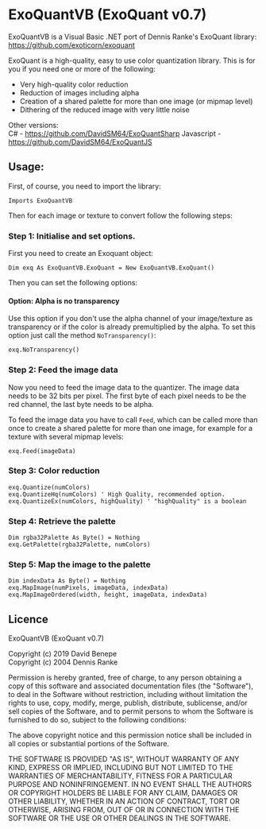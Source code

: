 # ExoQuantVB (ExoQuant v0.7)

ExoQuantVB is a Visual Basic .NET port of Dennis Ranke's ExoQuant library: https://github.com/exoticorn/exoquant

ExoQuant is a high-quality, easy to use color quantization library. This is for you if you need one or more of the following:

* Very high-quality color reduction
* Reduction of images including alpha
* Creation of a shared palette for more than one image (or mipmap level)
* Dithering of the reduced image with very little noise

Other versions:\
C# - https://github.com/DavidSM64/ExoQuantSharp
Javascript - https://github.com/DavidSM64/ExoQuantJS

## Usage:

First, of course, you need to import the library:

    Imports ExoQuantVB

Then for each image or texture to convert follow the following steps:

### Step 1: Initialise and set options.

First you need to create an Exoquant object:

    Dim exq As ExoQuantVB.ExoQuant = New ExoQuantVB.ExoQuant()

Then you can set the following options:

#### Option: Alpha is no transparency

Use this option if you don't use the alpha channel of your image/texture as transparency or if the color is already premultiplied by the alpha. To set this option just call the method `NoTransparency()`:

    exq.NoTransparency()

### Step 2: Feed the image data

Now you need to feed the image data to the quantizer. The image data needs to be 32 bits per pixel. The first byte of each pixel needs to be the red channel, the last byte needs to be alpha.

To feed the image data you have to call `Feed`, which can be called more than once to create a shared palette for more than one image, for example for a texture with several mipmap levels:

    exq.Feed(imageData)

### Step 3: Color reduction

    exq.Quantize(numColors)
    exq.QuantizeHq(numColors) ' High Quality, recommended option.
    exq.QuantizeEx(numColors, highQuality) ' "highQuality" is a boolean

### Step 4: Retrieve the palette

    Dim rgba32Palette As Byte() = Nothing
    exq.GetPalette(rgba32Palette, numColors)

### Step 5: Map the image to the palette

    Dim indexData As Byte() = Nothing
    exq.MapImage(numPixels, imageData, indexData)
    exq.MapImageOrdered(width, height, imageData, indexData)

## Licence

ExoQuantVB (ExoQuant v0.7)

Copyright (c) 2019 David Benepe\
Copyright (c) 2004 Dennis Ranke

Permission is hereby granted, free of charge, to any person obtaining a copy of
this software and associated documentation files (the "Software"), to deal in
the Software without restriction, including without limitation the rights to
use, copy, modify, merge, publish, distribute, sublicense, and/or sell copies
of the Software, and to permit persons to whom the Software is furnished to do
so, subject to the following conditions:

The above copyright notice and this permission notice shall be included in all
copies or substantial portions of the Software.

THE SOFTWARE IS PROVIDED "AS IS", WITHOUT WARRANTY OF ANY KIND, EXPRESS OR
IMPLIED, INCLUDING BUT NOT LIMITED TO THE WARRANTIES OF MERCHANTABILITY,
FITNESS FOR A PARTICULAR PURPOSE AND NONINFRINGEMENT. IN NO EVENT SHALL THE
AUTHORS OR COPYRIGHT HOLDERS BE LIABLE FOR ANY CLAIM, DAMAGES OR OTHER
LIABILITY, WHETHER IN AN ACTION OF CONTRACT, TORT OR OTHERWISE, ARISING FROM,
OUT OF OR IN CONNECTION WITH THE SOFTWARE OR THE USE OR OTHER DEALINGS IN THE
SOFTWARE.
